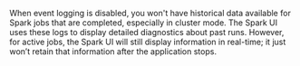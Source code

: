 When event logging is disabled, you won't have historical data available for Spark jobs that are completed, especially in cluster mode. The Spark UI uses these logs to display detailed diagnostics about past runs. However, for active jobs, the Spark UI will still display information in real-time; it just won’t retain that information after the application stops.
